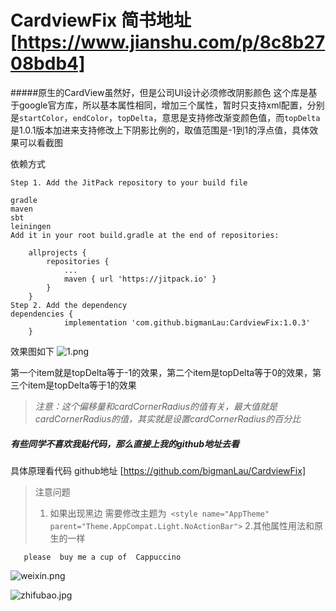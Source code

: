 # CardviewFix 简书地址 [https://www.jianshu.com/p/8c8b2708bdb4]
#####原生的CardView虽然好，但是公司UI设计必须修改阴影颜色
这个库是基于google官方库，所以基本属性相同，增加三个属性，暂时只支持xml配置，分别是`startColor`，`endColor`，`topDelta`，意思是支持修改渐变颜色值，而`topDelta`是1.0.1版本加进来支持修改上下阴影比例的，取值范围是-1到1的浮点值，具体效果可以看截图

依赖方式
````
Step 1. Add the JitPack repository to your build file

gradle
maven
sbt
leiningen
Add it in your root build.gradle at the end of repositories:

	allprojects {
		repositories {
			...
			maven { url 'https://jitpack.io' }
		}
	}
Step 2. Add the dependency
dependencies {
	        implementation 'com.github.bigmanLau:CardviewFix:1.0.3'
	}
````

效果图如下
![1.png](https://upload-images.jianshu.io/upload_images/12262980-a456f38c9faabf0d.png?imageMogr2/auto-orient/strip%7CimageView2/2/w/1240)

第一个item就是topDelta等于-1的效果，第二个item是topDelta等于0的效果，第三个item是topDelta等于1的效果

>*注意：这个偏移量和cardCornerRadius的值有关，最大值就是cardCornerRadius的值，其实就是设置cardCornerRadius的百分比*

##### 有些同学不喜欢我贴代码，那么直接上我的github地址去看

具体原理看代码 
github地址 [https://github.com/bigmanLau/CardviewFix]

>注意问题
>1. 如果出现黑边  需要修改主题为` <style name="AppTheme" parent="Theme.AppCompat.Light.NoActionBar">`
>2.其他属性用法和原生的一样


       please  buy me a cup of  Cappuccino
![weixin.png](https://upload-images.jianshu.io/upload_images/12262980-bf63eba14451d236.png?imageMogr2/auto-orient/strip%7CimageView2/2/w/1240)

![zhifubao.jpg](https://upload-images.jianshu.io/upload_images/12262980-41391bb7afb9c1b5.jpg?imageMogr2/auto-orient/strip%7CimageView2/2/w/1240)

